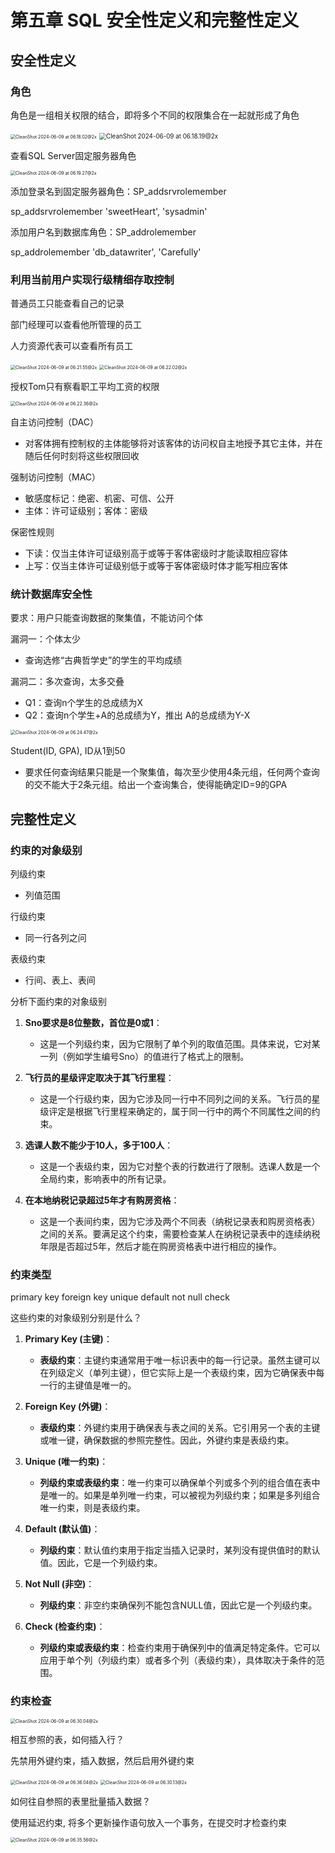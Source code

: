 # 第五章 SQL 安全性定义和完整性定义

## 安全性定义

### 角色

角色是一组相关权限的结合，即将多个不同的权限集合在一起就形成了角色

<img src="./5.SQL_安全性定义和完整性定义.assets/CleanShot 2024-06-09 at 06.18.02@2x.png" alt="CleanShot 2024-06-09 at 06.18.02@2x" style="zoom:50%;" />

<img src="./5.SQL_安全性定义和完整性定义.assets/CleanShot 2024-06-09 at 06.18.19@2x.png" alt="CleanShot 2024-06-09 at 06.18.19@2x" style="zoom:70%;" />

查看SQL Server固定服务器角色

<img src="./5.SQL_安全性定义和完整性定义.assets/CleanShot 2024-06-09 at 06.19.27@2x.png" alt="CleanShot 2024-06-09 at 06.19.27@2x" style="zoom:50%;" />

添加登录名到固定服务器角色：SP_addsrvrolemember

sp_addsrvrolemember 'sweetHeart', 'sysadmin'

添加用户名到数据库角色：SP_addrolemember

sp_addrolemember 'db_datawriter', 'Carefully'

### 利用当前用户实现行级精细存取控制

普通员工只能查看自己的记录

部门经理可以查看他所管理的员工

人力资源代表可以查看所有员工

<img src="./5.SQL_安全性定义和完整性定义.assets/CleanShot 2024-06-09 at 06.21.55@2x.png" alt="CleanShot 2024-06-09 at 06.21.55@2x" style="zoom:50%;" />

<img src="./5.SQL_安全性定义和完整性定义.assets/CleanShot 2024-06-09 at 06.22.02@2x.png" alt="CleanShot 2024-06-09 at 06.22.02@2x" style="zoom:50%;" />

授权Tom只有察看职工平均工资的权限

<img src="./5.SQL_安全性定义和完整性定义.assets/CleanShot 2024-06-09 at 06.22.36@2x.png" alt="CleanShot 2024-06-09 at 06.22.36@2x" style="zoom:50%;" />

自主访问控制（DAC）

* 对客体拥有控制权的主体能够将对该客体的访问权自主地授予其它主体，并在随后任何时刻将这些权限回收

强制访问控制（MAC）

* 敏感度标记：绝密、机密、可信、公开
* 主体：许可证级别；客体：密级

保密性规则

* 下读：仅当主体许可证级别高于或等于客体密级时才能读取相应容体
* 上写：仅当主体许可证级别低于或等于客体密级时体才能写相应客体

### 统计数据库安全性

要求：用户只能查询数据的聚集值，不能访问个体

漏洞一：个体太少

* 查询选修“古典哲学史”的学生的平均成绩

漏洞二：多次查询，太多交叠

* Q1：查询n个学生的总成绩为X
* Q2：查询n个学生+A的总成绩为Y，推出 A的总成绩为Y-X

<img src="./5.SQL_安全性定义和完整性定义.assets/CleanShot 2024-06-09 at 06.24.47@2x.png" alt="CleanShot 2024-06-09 at 06.24.47@2x" style="zoom:50%;" />

Student(ID, GPA), ID从1到50

* 要求任何查询结果只能是一个聚集值，每次至少使用4条元组，任何两个查询的交不能大于2条元组。给出一个查询集合，使得能确定ID=9的GPA

## 完整性定义

### 约束的对象级别

列级约束

* 列值范围

行级约束

* 同一行各列之问

表级约束

* 行间、表上、表间

分析下面约束的对象级别

1. **Sno要求是8位整数，首位是0或1**：
   - 这是一个列级约束，因为它限制了单个列的取值范围。具体来说，它对某一列（例如学生编号Sno）的值进行了格式上的限制。

2. **飞行员的星级评定取决于其飞行里程**：
   - 这是一个行级约束，因为它涉及同一行中不同列之间的关系。飞行员的星级评定是根据飞行里程来确定的，属于同一行中的两个不同属性之间的约束。

3. **选课人数不能少于10人，多于100人**：
   - 这是一个表级约束，因为它对整个表的行数进行了限制。选课人数是一个全局约束，影响表中的所有记录。

4. **在本地纳税记录超过5年才有购房资格**：
   - 这是一个表间约束，因为它涉及两个不同表（纳税记录表和购房资格表）之间的关系。要满足这个约束，需要检查某人在纳税记录表中的连续纳税年限是否超过5年，然后才能在购房资格表中进行相应的操作。

### 约束类型

primary key
foreign key
unique
default
not null
check

这些约束的对象级别分别是什么？

1. **Primary Key (主键)**：
   - **表级约束**：主键约束通常用于唯一标识表中的每一行记录。虽然主键可以在列级定义（单列主键），但它实际上是一个表级约束，因为它确保表中每一行的主键值是唯一的。

2. **Foreign Key (外键)**：
   - **表级约束**：外键约束用于确保表与表之间的关系。它引用另一个表的主键或唯一键，确保数据的参照完整性。因此，外键约束是表级约束。

3. **Unique (唯一约束)**：
   - **列级约束或表级约束**：唯一约束可以确保单个列或多个列的组合值在表中是唯一的。如果是单列唯一约束，可以被视为列级约束；如果是多列组合唯一约束，则是表级约束。

4. **Default (默认值)**：
   - **列级约束**：默认值约束用于指定当插入记录时，某列没有提供值时的默认值。因此，它是一个列级约束。

5. **Not Null (非空)**：
   - **列级约束**：非空约束确保列不能包含NULL值，因此它是一个列级约束。

6. **Check (检查约束)**：
   - **列级约束或表级约束**：检查约束用于确保列中的值满足特定条件。它可以应用于单个列（列级约束）或者多个列（表级约束），具体取决于条件的范围。

### 约束检查

<img src="./5.SQL_安全性定义和完整性定义.assets/CleanShot 2024-06-09 at 06.30.04@2x.png" alt="CleanShot 2024-06-09 at 06.30.04@2x" style="zoom:50%;" />

相互参照的表，如何插入行？

先禁用外键约束，插入数据，然后启用外键约束

<img src="./5.SQL_安全性定义和完整性定义.assets/CleanShot 2024-06-09 at 06.36.04@2x.png" alt="CleanShot 2024-06-09 at 06.36.04@2x" style="zoom:50%;" />



<img src="./5.SQL_安全性定义和完整性定义.assets/CleanShot 2024-06-09 at 06.30.13@2x.png" alt="CleanShot 2024-06-09 at 06.30.13@2x" style="zoom:50%;" />

如何往自参照的表里批量插入数据？

使用延迟约束, 将多个更新操作语句放入一个事务，在提交时才检查约束

<img src="./5.SQL_安全性定义和完整性定义.assets/CleanShot 2024-06-09 at 06.35.56@2x.png" alt="CleanShot 2024-06-09 at 06.35.56@2x" style="zoom:50%;" />
